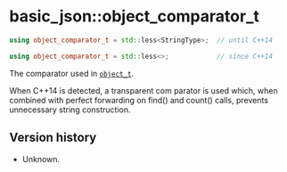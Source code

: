 # basic_json::object_comparator_t

```cpp
using object_comparator_t = std::less<StringType>;  // until C++14

using object_comparator_t = std::less<>;            // since C++14
```

The comparator used in [`object_t`](object_t.md).

When C++14 is detected, a transparent com parator is used which, when combined with perfect forwarding on find() and
count() calls, prevents unnecessary string construction.

## Version history

- Unknown.
